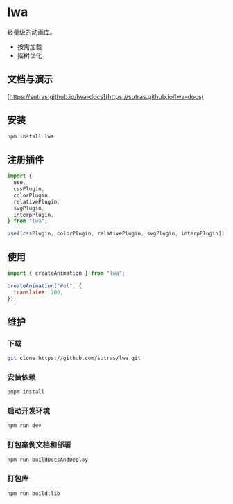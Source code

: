 # lwa

轻量级的动画库。

- 按需加载
- 摇树优化

## 文档与演示

[https://sutras.github.io/lwa-docs](https://sutras.github.io/lwa-docs)

## 安装

```bash
npm install lwa
```

## 注册插件

```js
import {
  use,
  cssPlugin,
  colorPlugin,
  relativePlugin,
  svgPlugin,
  interpPlugin,
} from "lwa";

use([cssPlugin, colorPlugin, relativePlugin, svgPlugin, interpPlugin]);
```

## 使用

```js
import { createAnimation } from "lwa";

createAnimation("#el", {
  translateX: 200,
});
```

## 维护

### 下载

```bash
git clone https://github.com/sutras/lwa.git
```

### 安装依赖

```bash
pnpm install
```

### 启动开发环境

```bash
npm run dev
```

### 打包案例文档和部署

```bash
npm run buildDocsAndDeploy
```

### 打包库

```bash
npm run build:lib
```
